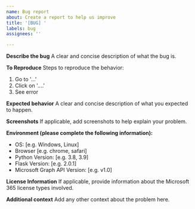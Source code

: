 ```yaml
---
name: Bug report
about: Create a report to help us improve
title: '[BUG] '
labels: bug
assignees: ''

---
```


**Describe the bug**
A clear and concise description of what the bug is.

**To Reproduce**
Steps to reproduce the behavior:
1. Go to '...'
2. Click on '....'
3. See error

**Expected behavior**
A clear and concise description of what you expected to happen.

**Screenshots**
If applicable, add screenshots to help explain your problem.

**Environment (please complete the following information):**
 - OS: [e.g. Windows, Linux]
 - Browser [e.g. chrome, safari]
 - Python Version: [e.g. 3.8, 3.9]
 - Flask Version: [e.g. 2.0.1]
 - Microsoft Graph API Version: [e.g. v1.0]

**License Information**
If applicable, provide information about the Microsoft 365 license types involved.

**Additional context**
Add any other context about the problem here.